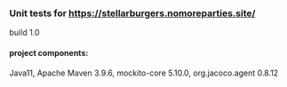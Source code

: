 ### Unit tests for https://stellarburgers.nomoreparties.site/
build 1.0

#### project components:
Java11,
Apache Maven 3.9.6,
mockito-core 5.10.0,
org.jacoco.agent 0.8.12
